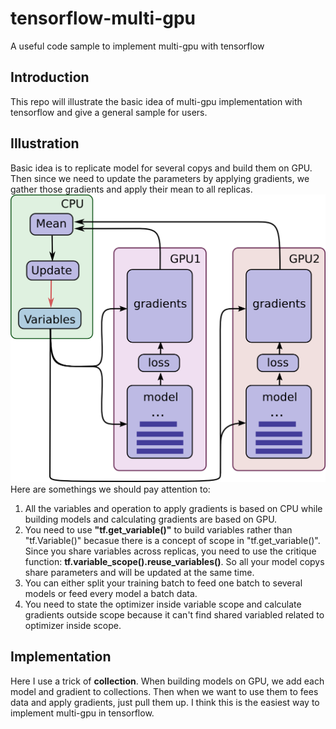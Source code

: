 # tensorflow-multi-gpu
A useful code sample to implement multi-gpu with tensorflow

## Introduction
This repo will illustrate the basic idea of multi-gpu implementation with tensorflow and give a general sample for users.

## Illustration
Basic idea is to replicate model for several copys and build them on GPU. Then since we need to update the parameters by applying gradients, we gather those gradients and apply their mean to all replicas.
![](https://github.com/GitBoSun/tensorflow-multi-gpu/blob/master/tf_multi_gpu.png)
Here are somethings we should pay attention to:
1. All the variables and operation to apply gradients is based on CPU while building models and calculating gradients are based on GPU.
2. You need to use **"tf.get_variable()"** to build variables rather than "tf.Variable()" becasue there is a concept of scope in "tf.get_variable()". Since you share variables across replicas, you need to use the critique function: **tf.variable_scope().reuse_variables()**. So all your model copys share parameters and will be updated at the same time. 
3. You can either split your training batch to feed one batch to several models or feed every model a batch data. 
4. You need to state the optimizer inside variable scope and calculate gradients outside scope because it can't find shared variabled related to optimizer inside scope.

## Implementation
Here I use a trick of **collection**. When building models on GPU, we add each model and gradient to collections. Then when we want to use them to fees data and apply gradients, just pull them up. I think this is the easiest way to implement multi-gpu in tensorflow.
